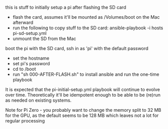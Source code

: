 this is stuff to initially setup a pi after flashing the SD card

 - flash the card, assumes it'll be mounted as /Volumes/boot on the Mac afterward
 - run the following to copy stuff to the SD card:
    ansible-playbook -i hosts pi-sd-setup.yml
 - unmount the SD from the Mac

boot the pi with the SD card, ssh in as 'pi' with the default password
 - set the hostname
 - set pi's password
 - cd to /boot
 - run "sh 000-AFTER-FLASH.sh" to install ansible and run the one-time playbook

It is expected that the pi-initial-setup.yml playbook will continue to
evolve over time.  Theoretically it'll be idempotent enough to be able
to be (re)run as needed on existing systems.

Note for Pi Zero - you probably want to change the memory split to 32 MB for the GPU,
as the default seems to be 128 MB which leaves not a lot for regular processing
